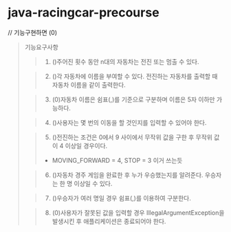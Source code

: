 # java-racingcar-precourse

// 기능구현하면 (0)

> 기능요구사항 <br/>
>> 1. ()주어진 횟수 동안 n대의 자동차는 전진 또는 멈출 수 있다.
>
>> 2. ()각 자동차에 이름을 부여할 수 있다. 전진하는 자동차를 출력할 때 자동차 이름을 같이 출력한다. 
>
>> 3. (0)자동차 이름은 쉼표(,)를 기준으로 구분하며 이름은 5자 이하만 가능하다. 
>
>> 4. ()사용자는 몇 번의 이동을 할 것인지를 입력할 수 있어야 한다.
>
>> 5. ()전진하는 조건은 0에서 9 사이에서 무작위 값을 구한 후 무작위 값이 4 이상일 경우이다.
>> - MOVING_FORWARD = 4, STOP = 3 이거 쓰는듯
>
>> 6. ()자동차 경주 게임을 완료한 후 누가 우승했는지를 알려준다. 우승자는 한 명 이상일 수 있다. 
>>
> 
>> 7. ()우승자가 여러 명일 경우 쉼표(,)를 이용하여 구분한다. 
>
>> 8. (0)사용자가 잘못된 값을 입력할 경우 IllegalArgumentException을 발생시킨 후 애플리케이션은 종료되어야 한다.